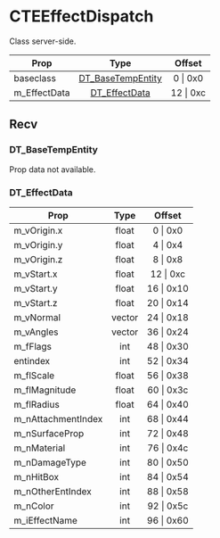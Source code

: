 # CTEEffectDispatch

Class server-side.

|Prop|Type|Offset|
|---|:-:|:-:|
|baseclass|[DT_BaseTempEntity](#dt_basetempentity)|0 \| 0x0|
|m_EffectData|[DT_EffectData](#dt_effectdata)|12 \| 0xc|

## Recv

### DT_BaseTempEntity

Prop data not available.

### DT_EffectData

|Prop|Type|Offset|
|---|:-:|:-:|
|m_vOrigin.x|float|0 \| 0x0|
|m_vOrigin.y|float|4 \| 0x4|
|m_vOrigin.z|float|8 \| 0x8|
|m_vStart.x|float|12 \| 0xc|
|m_vStart.y|float|16 \| 0x10|
|m_vStart.z|float|20 \| 0x14|
|m_vNormal|vector|24 \| 0x18|
|m_vAngles|vector|36 \| 0x24|
|m_fFlags|int|48 \| 0x30|
|entindex|int|52 \| 0x34|
|m_flScale|float|56 \| 0x38|
|m_flMagnitude|float|60 \| 0x3c|
|m_flRadius|float|64 \| 0x40|
|m_nAttachmentIndex|int|68 \| 0x44|
|m_nSurfaceProp|int|72 \| 0x48|
|m_nMaterial|int|76 \| 0x4c|
|m_nDamageType|int|80 \| 0x50|
|m_nHitBox|int|84 \| 0x54|
|m_nOtherEntIndex|int|88 \| 0x58|
|m_nColor|int|92 \| 0x5c|
|m_iEffectName|int|96 \| 0x60|
